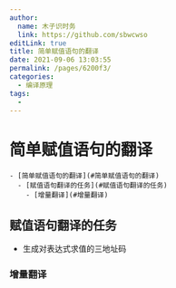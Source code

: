 ```yaml
---
author: 
  name: 木子识时务
  link: https://github.com/sbwcwso
editLink: true
title: 简单赋值语句的翻译
date: 2021-09-06 13:03:55
permalink: /pages/6200f3/
categories: 
  - 编译原理
tags: 
  - 
---
```


# 简单赋值语句的翻译


```markmap
- [简单赋值语句的翻译](#简单赋值语句的翻译)
  - [赋值语句翻译的任务](#赋值语句翻译的任务)
    - [增量翻译](#增量翻译)
```


## 赋值语句翻译的任务

* 生成对表达式求值的三地址码

### 增量翻译
